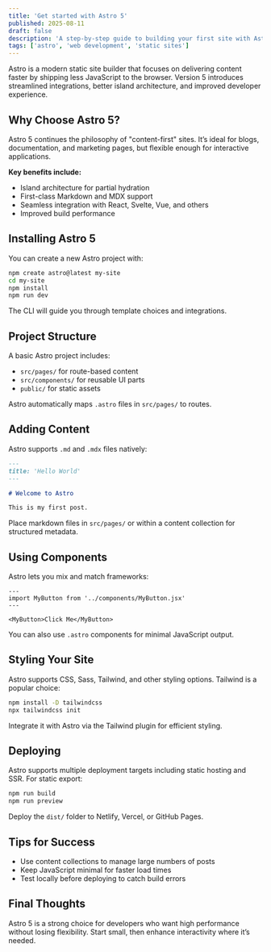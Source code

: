 ```yaml
---
title: 'Get started with Astro 5'
published: 2025-08-11
draft: false
description: 'A step-by-step guide to building your first site with Astro 5.'
tags: ['astro', 'web development', 'static sites']
---
```


Astro is a modern static site builder that focuses on delivering content faster by shipping less JavaScript to the browser. Version 5 introduces streamlined integrations, better island architecture, and improved developer experience.

## Why Choose Astro 5?

Astro 5 continues the philosophy of "content-first" sites. It’s ideal for blogs, documentation, and marketing pages, but flexible enough for interactive applications.

**Key benefits include:**

- Island architecture for partial hydration
- First-class Markdown and MDX support
- Seamless integration with React, Svelte, Vue, and others
- Improved build performance

## Installing Astro 5

You can create a new Astro project with:

```bash
npm create astro@latest my-site
cd my-site
npm install
npm run dev
```

The CLI will guide you through template choices and integrations.

## Project Structure

A basic Astro project includes:

- `src/pages/` for route-based content
- `src/components/` for reusable UI parts
- `public/` for static assets

Astro automatically maps `.astro` files in `src/pages/` to routes.

## Adding Content

Astro supports `.md` and `.mdx` files natively:

```markdown
---
title: 'Hello World'
---

# Welcome to Astro

This is my first post.
```

Place markdown files in `src/pages/` or within a content collection for structured metadata.

## Using Components

Astro lets you mix and match frameworks:

```astro
---
import MyButton from '../components/MyButton.jsx'
---

<MyButton>Click Me</MyButton>
```

You can also use `.astro` components for minimal JavaScript output.

## Styling Your Site

Astro supports CSS, Sass, Tailwind, and other styling options. Tailwind is a popular choice:

```bash
npm install -D tailwindcss
npx tailwindcss init
```

Integrate it with Astro via the Tailwind plugin for efficient styling.

## Deploying

Astro supports multiple deployment targets including static hosting and SSR. For static export:

```bash
npm run build
npm run preview
```

Deploy the `dist/` folder to Netlify, Vercel, or GitHub Pages.

## Tips for Success

- Use content collections to manage large numbers of posts
- Keep JavaScript minimal for faster load times
- Test locally before deploying to catch build errors

## Final Thoughts

Astro 5 is a strong choice for developers who want high performance without losing flexibility. Start small, then enhance interactivity where it’s needed.
